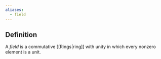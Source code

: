 ```yaml
---
aliases:
  - field
---
```

## Definition
A _field_ is a commutative [[Rings|ring]] with unity in which every nonzero element is a unit.